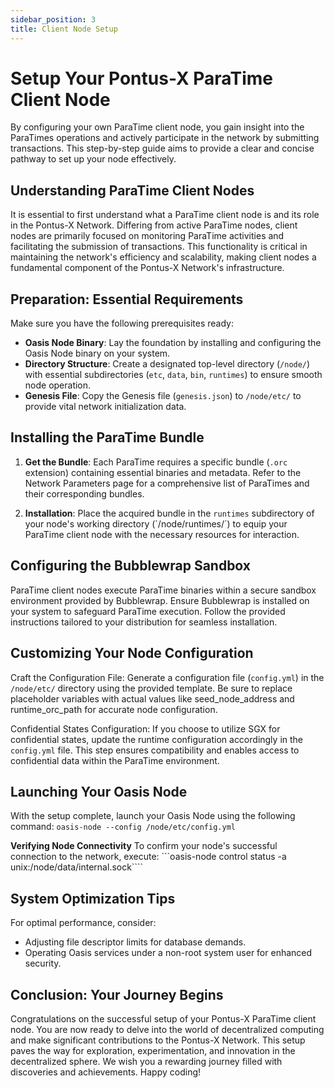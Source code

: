 ```yaml
---
sidebar_position: 3
title: Client Node Setup
---
```


# Setup Your Pontus-X ParaTime Client Node

By configuring your own ParaTime client node, you gain insight into the ParaTimes operations and actively participate in the network by submitting transactions. This step-by-step guide aims to provide a clear and concise pathway to set up your node effectively.

## Understanding ParaTime Client Nodes

It is essential to first understand what a ParaTime client node is and its role in the Pontus-X Network. Differing from active ParaTime nodes, client nodes are primarily focused on monitoring ParaTime activities and facilitating the submission of transactions. This functionality is critical in maintaining the network's efficiency and scalability, making client nodes a fundamental component of the Pontus-X Network's infrastructure.

## Preparation: Essential Requirements

Make sure you have the following prerequisites ready:

- **Oasis Node Binary**: Lay the foundation by installing and configuring the Oasis Node binary on your system.
- **Directory Structure**: Create a designated top-level directory (`/node/`) with essential subdirectories (`etc`, `data`, `bin`, `runtimes`) to ensure smooth node operation.
- **Genesis File**: Copy the Genesis file (`genesis.json`) to `/node/etc/` to provide vital network initialization data.

## Installing the ParaTime Bundle

1. **Get the Bundle**: Each ParaTime requires a specific bundle (`.orc` extension) containing essential binaries and metadata. Refer to the Network Parameters page for a comprehensive list of ParaTimes and their corresponding bundles.

2. **Installation**: Place the acquired bundle in the `runtimes` subdirectory of your node's working directory (`/node/runtimes/´) to equip your ParaTime client node with the necessary resources for interaction.

## Configuring the Bubblewrap Sandbox

ParaTime client nodes execute ParaTime binaries within a secure sandbox environment provided by Bubblewrap. Ensure Bubblewrap is installed on your system to safeguard ParaTime execution. Follow the provided instructions tailored to your distribution for seamless installation.

## Customizing Your Node Configuration

Craft the Configuration File: Generate a configuration file (`config.yml`) in the `/node/etc/` directory using the provided template. Be sure to replace placeholder variables with actual values like seed_node_address and runtime_orc_path for accurate node configuration.

Confidential States Configuration: If you choose to utilize SGX for confidential states, update the runtime configuration accordingly in the `config.yml` file. This step ensures compatibility and enables access to confidential data within the ParaTime environment.

## Launching Your Oasis Node

With the setup complete, launch your Oasis Node using the following command:
```oasis-node --config /node/etc/config.yml```

**Verifying Node Connectivity**
To confirm your node's successful connection to the network, execute:
```oasis-node control status -a unix:/node/data/internal.sock````

## System Optimization Tips

For optimal performance, consider:

- Adjusting file descriptor limits for database demands.
- Operating Oasis services under a non-root system user for enhanced security.

## Conclusion: Your Journey Begins
Congratulations on the successful setup of your Pontus-X ParaTime client node. You are now ready to delve into the world of decentralized computing and make significant contributions to the Pontus-X Network. This setup paves the way for exploration, experimentation, and innovation in the decentralized sphere. We wish you a rewarding journey filled with discoveries and achievements. Happy coding!
